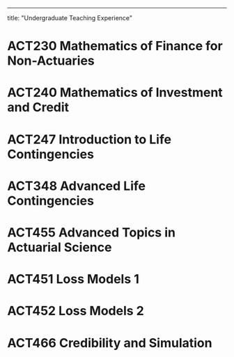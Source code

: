 ---
title: "Undergraduate Teaching Experience"

ACT230 Mathematics of Finance for Non-Actuaries
======
ACT240 Mathematics of Investment and Credit
======
ACT247 Introduction to Life Contingencies
======
ACT348 Advanced Life Contingencies
======
ACT455 Advanced Topics in Actuarial Science
======
ACT451 Loss Models 1
======
ACT452 Loss Models 2
======
ACT466 Credibility and Simulation
======
